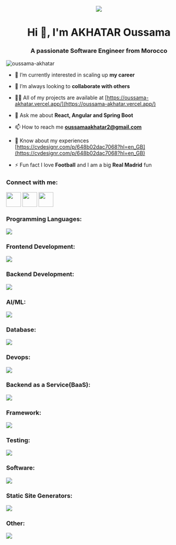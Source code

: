 <p align="center"><img src="https://animafoundation.in/wp-content/uploads/2021/03/website.gif" /></p>

<h1 align="center">Hi 👋, I'm AKHATAR Oussama</h1>
<h3 align="center">A passionate Software Engineer from Morocco</h3>

<p align="left"> <img src="https://komarev.com/ghpvc/?username=oussama-akhatar&label=Profile%20views&color=0e75b6&style=flat" alt="oussama-akhatar" /> </p>

- 🌱 I’m currently interested in scaling up **my career**

- 👯 I’m always looking to **collaborate with others**

- 👨‍💻 All of my projects are available at [https://oussama-akhatar.vercel.app/](https://oussama-akhatar.vercel.app/)

- 💬 Ask me about **React, Angular and Spring Boot**

- 📫 How to reach me **oussamaakhatar2@gmail.com**

- 📄 Know about my experiences [https://cvdesignr.com/p/648b02dac7068?hl=en_GB](https://cvdesignr.com/p/648b02dac7068?hl=en_GB)

- ⚡ Fun fact I love **Football** and I am a big **Real Madrid** fun

<h3 align="left">Connect with me:</h3>
<p align="left">

<a href="https://fb.com/mr.oussama.akhatar" target="blank"><img align="center" src="https://skillicons.dev/icons?i=twitter" alt="" width="40" /></a>
<a href="https://instagram.com/akhatar.oussama" target="blank"><img align="center" src="https://skillicons.dev/icons?i=instagram" alt="" width="40" /></a>
<a href="https://linkedin.com/in/oussamaakhatar" target="blank"><img align="center" src="https://skillicons.dev/icons?i=linkedin" alt="" width="40" /></a>
</p>

<h3 align="left">Programming Languages:</h3>
<p align="left">
  <a href="https://skillicons.dev">
    <img src="https://skillicons.dev/icons?i=c,java,js,ts,py&perline=10&theme=light" />
  </a>
</p>

<h3 align="left">Frontend Development:</h3>
<p align="left">
  <a href="https://skillicons.dev">
    <img src="https://skillicons.dev/icons?i=html,css,sass,bootstrap,tailwind,angular,react,webpack,gulp&perline=10&theme=light" />
  </a>
</p>

<h3 align="left">Backend Development:</h3>
<p align="left">
  <a href="https://skillicons.dev">
    <img src="https://skillicons.dev/icons?i=spring,nodejs,php,graphql&theme=light" />
  </a>
</p>

<h3 align="left">AI/ML:</h3>
<p align="left">
  <a href="https://skillicons.dev">
    <img src="https://skillicons.dev/icons?i=tensorflow&theme=light" />
  </a>
</p>

<h3 align="left">Database:</h3>
<p align="left">
  <a href="https://skillicons.dev">
    <img src="https://skillicons.dev/icons?i=mysql,postgres,sqlite,hibernate,mongodb,redis&perline=10&theme=light" />
  </a>
</p>

<h3 align="left">Devops:</h3>
<p align="left">
  <a href="https://skillicons.dev">
    <img src="https://skillicons.dev/icons?i=bash,jenkins,docker,aws,gcp&perline=10&theme=light" />
  </a>
</p>

<h3 align="left">Backend as a Service(BaaS):</h3>
<p align="left">
  <a href="https://skillicons.dev">
    <img src="https://skillicons.dev/icons?i=firebase,heroku,vercel&perline=10&theme=light" />
  </a>
</p>

<h3 align="left">Framework:</h3>
<p align="left">
  <a href="https://skillicons.dev">
    <img src="https://skillicons.dev/icons?i=laravel,symfony,django,flask,dotnet&perline=10&theme=light" />
  </a>
</p>

<h3 align="left">Testing:</h3>
<p align="left">
  <a href="https://skillicons.dev">
    <img src="https://skillicons.dev/icons?i=jest&theme=light" />
  </a>
</p>

<h3 align="left">Software:</h3>
<p align="left">
  <a href="https://skillicons.dev">
    <img src="https://skillicons.dev/icons?i=ps,ai,xd,figma,postman,vscode,visualstudio,eclipse,idea&perline=10&theme=light" />
  </a>
</p>

<h3 align="left">Static Site Generators:</h3>
<p align="left">
  <a href="https://skillicons.dev">
    <img src="https://skillicons.dev/icons?i=nextjs,gatsby&perline=10&theme=light" />
  </a>
</p>

<h3 align="left">Other:</h3>
<p align="left">
  <a href="https://skillicons.dev">
    <img src="https://skillicons.dev/icons?i=linux,git&perline=10&theme=light" />
  </a>
</p>
